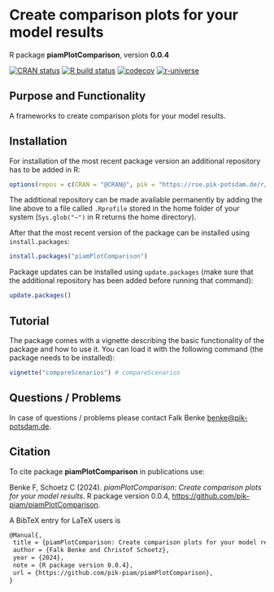 # Create comparison plots for your model results

R package **piamPlotComparison**, version **0.0.4**

[![CRAN status](https://www.r-pkg.org/badges/version/piamPlotComparison)](https://cran.r-project.org/package=piamPlotComparison)  [![R build status](https://github.com/pik-piam/piamPlotComparison/workflows/check/badge.svg)](https://github.com/pik-piam/piamPlotComparison/actions) [![codecov](https://codecov.io/gh/pik-piam/piamPlotComparison/branch/master/graph/badge.svg)](https://app.codecov.io/gh/pik-piam/piamPlotComparison) [![r-universe](https://pik-piam.r-universe.dev/badges/piamPlotComparison)](https://pik-piam.r-universe.dev/builds)

## Purpose and Functionality

A frameworks to create comparison plots for your model results.


## Installation

For installation of the most recent package version an additional repository has to be added in R:

```r
options(repos = c(CRAN = "@CRAN@", pik = "https://rse.pik-potsdam.de/r/packages"))
```
The additional repository can be made available permanently by adding the line above to a file called `.Rprofile` stored in the home folder of your system (`Sys.glob("~")` in R returns the home directory).

After that the most recent version of the package can be installed using `install.packages`:

```r 
install.packages("piamPlotComparison")
```

Package updates can be installed using `update.packages` (make sure that the additional repository has been added before running that command):

```r 
update.packages()
```

## Tutorial

The package comes with a vignette describing the basic functionality of the package and how to use it. You can load it with the following command (the package needs to be installed):

```r
vignette("compareScenarios") # compareScenarios
```

## Questions / Problems

In case of questions / problems please contact Falk Benke <benke@pik-potsdam.de>.

## Citation

To cite package **piamPlotComparison** in publications use:

Benke F, Schoetz C (2024). _piamPlotComparison: Create comparison plots for your model results_. R package version 0.0.4, <https://github.com/pik-piam/piamPlotComparison>.

A BibTeX entry for LaTeX users is

 ```latex
@Manual{,
  title = {piamPlotComparison: Create comparison plots for your model results},
  author = {Falk Benke and Christof Schoetz},
  year = {2024},
  note = {R package version 0.0.4},
  url = {https://github.com/pik-piam/piamPlotComparison},
}
```
